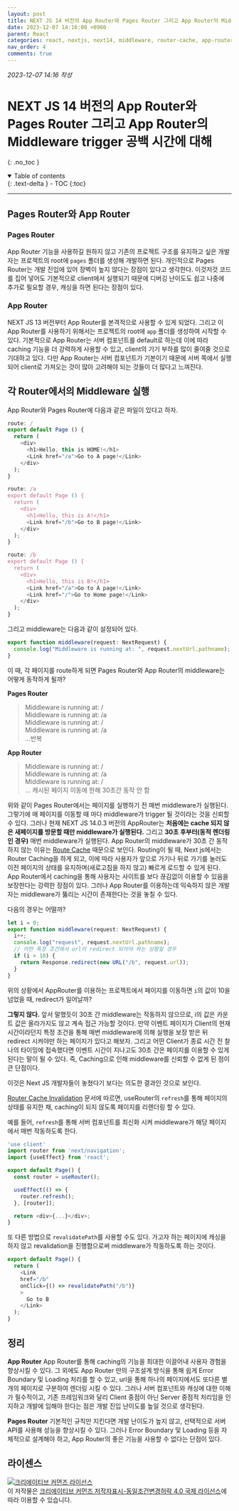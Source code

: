```yaml
---
layout: post
title: NEXT JS 14 버전의 App Router와 Pages Router 그리고 App Router의 Middleware trigger 공백 시간에 대해
date: 2023-12-07 14:16:00 +0900
parent: React
categories: react, nextjs, next14, middleware, router-cache, app-router, pages-router
nav_order: 4
comments: true
---
```


*2023-12-07 14:16 작성*

# NEXT JS 14 버전의 App Router와 Pages Router 그리고 App Router의 Middleware trigger 공백 시간에 대해
{: .no_toc }

<details open markdown="block">
  <summary>
    Table of contents
  </summary>
  {: .text-delta }
- TOC
{:toc}
</details>

---

## Pages Router와 App Router

### Pages Router
App Router 기능을 사용하길 원하지 않고 기존의 프로젝트 구조를 유지하고 싶은 개발자는 프로젝트의 root에 `pages` 폴더를 생성해 개발하면 된다. 개인적으로 Pages Router는 개발 진입에 있어 장벽이 높지 않다는 장점이 있다고 생각한다.
이것저것 코드를 집어 넣어도 기본적으로 client에서 실행되기 때문에 디버깅 난이도도 쉽고 나중에 추가로 필요할 경우, 캐싱을 하면 된다는 장점이 있다.

### App Router
NEXT JS 13 버전부터 App Router를 본격적으로 사용할 수 있게 되었다. 그리고 이 App Router를 사용하기 위해서는 프로젝트의 root에 `app` 폴더를 생성하여 시작할 수 있다.
기본적으로 App Router는 서버 컴포넌트를 default로 하는데 이에 따라 caching 기능을 더 강력하게 사용할 수 있고, client의 기기 부하를 많이 줄여줄 것으로 기대하고 있다.
다만 App Router는 서버 컴포넌트가 기본이기 때문에 서버 쪽에서 실행되어 client로 가져오는 것이 많아 고려해야 되는 것들이 더 많다고 느껴진다.

## 각 Router에서의 Middleware 실행
App Router와 Pages Router에 다음과 같은 파일이 있다고 하자.

```js
route: /
export default Page () {
  return (
    <div>
      <h1>Hello, this is HOME!</h1>
      <Link href="/a">Go to A page!</Link>
    </div>
  );
}

route: /a
export default Page () {
  return (
    <div>
      <h1>Hello, this is A!</h1>
      <Link href="/b">Go to B page!</Link>
    </div>
  );
}

route: /b
export default Page () {
  return (
    <div>
      <h1>Hello, this is B!</h1>
      <Link href="/a">Go to A page!</Link>
      <Link href="/">Go to Home page!</Link>
    </div>
  );
}
```

그리고 middleware는 다음과 같이 설정되어 있다.

```ts
export function middleware(request: NextRequest) {
  console.log("Middleware is running at: ", request.nextUrl.pathname);
}
```

이 때, 각 페이지를 route하게 되면 Pages Router와 App Router의 middleware는 어떻게 동작하게 될까?

**Pages Router**
> Middleware is running at: / <br/>
> Middleware is running at: /a <br/>
> Middleware is running at: / <br/>
> Middleware is running at: /a <br/>
> ...반복

**App Router**
> Middleware is running at: / <br/>
> Middleware is running at: /a <br/>
> Middleware is running at: / <br/>
> ... 캐시된 페이지 이동에 한해 30초간 동작 안 함

위와 같이 Pages Router에서는 페이지를 실행하기 전 매번 middleware가 실행된다. 그렇기에 매 페이지를 이동할 때 마다 middleware가 trigger 될 것이라는 것을 신뢰할 수 있다.
그러나 현재 NEXT JS 14.0.3 버전의 AppRouter는 **처음에는 cache 되지 않은 새페이지를 방문할 때만 middleware가 실행된다.**
그리고 **30초 후부터(동적 렌더링인 경우)** 매번 middleware가 실행된다. App Router의 middleware가 30초 간 동작하지 않는 이유는 [Route Cache](https://nextjs.org/docs/app/building-your-application/caching#duration-3) 때문으로 보인다.
Routing이 될 때, Next js에서는 Router Caching을 하게 되고, 이에 따라 사용자가 앞으로 가기나 뒤로 가기를 눌러도 이전 페이지의 상태를 유지하며(새로고침을 하지 않고) 빠르게 로드할 수 있게 된다.
App Router에서 caching을 통해 사용자는 사이트를 보다 끊김없이 이용할 수 있음을 보장한다는 강력한 장점이 있다. 그러나 App Router를 이용하는데 익숙하지 않은 개발자는 middleware가 뚫리는 시간이 존재한다는 것을 놓칠 수 있다.

다음의 경우는 어떨까?

```ts
let i = 0;
export function middleware(request: NextRequest) {
  i++;
  console.log("request", request.nextUrl.pathname);
  // 어떤 특정 조건에서 url이 redirect 되어야 하는 상황일 경우
  if (i > 10) {
    return Response.redirect(new URL("/b", request.url));
  }
}
```

위의 상황에서 AppRouter를 이용하는 프로젝트에서 페이지를 이동하면 `i`의 값이 10을 넘었을 때, redirect가 일어날까?

**그렇지 않다.** 앞서 말했듯이 30초 간 middleware는 작동하지 않으므로, i의 값은 카운트 값은 올라가지도 않고 계속 접근 가능할 것이다.
만약 이벤트 페이지가 Client의 현재 시간이라던지 특정 조건을 통해 매번 middleware에 의해 실행을 보장 받은 뒤 redirect 시켜야만 하는 페이지가 있다고 해보자.
그리고 어떤 Client가 종료 시간 전 찰나의 타이밍에 접속했다면 이벤트 시간이 지나고도 30초 간은 페이지를 이용할 수 있게 된다는 말이 될 수 있다.
즉, Caching으로 인해 middleware를 신뢰할 수 없게 된 점이 큰 단점이다.

이것은 Next JS 개발자들이 놓쳤다기 보다는 의도한 결과인 것으로 보인다.

[Router Cache Invalidation](https://nextjs.org/docs/app/building-your-application/caching#invalidation-1) 문서에 따르면, useRouter의 `refresh`를 통해 페이지의 상태를 유지한 채, caching이 되지 않도록 페이지를 리렌더링 할 수 있다.

예를 들어, `refresh`를 통해 서버 컴포넌트를 최신화 시켜 middleware가 해당 페이지에서 매번 작동하도록 한다.

```ts
'use client'
import router from 'next/navigation';
import {useEffect} from 'react';

export default Page() {
  const router = useRouter();

  useEffect(() => {
    router.refresh();
  }, [router]);

  return <div>{...}</div>;
}
```

또 다른 방법으로 `revalidatePath`를 사용할 수도 있다. 가고자 하는 페이지에 캐싱을 하지 않고 revalidation을 진행함으로써 middleware가 작동하도록 하는 것이다.

```ts
export default Page() {
  return (
    <Link
    href="/b"
    onClick={() => revalidatePath("/b")}
    >
      Go to B
    </Link>
  );
}
```

## 정리
**App Router**
App Router를 통해 caching의 기능을 최대한 이끌어내 사용자 경험을 향상시킬 수 있다.
그 외에도 App Router 만의 구조설계 방식을 통해 쉽게 Error Boundary 및 Loading 처리를 할 수 있고, url을 통해 하나의 페이지에서도 또다른 별개의 페이지로 구분하여 렌더링 시킬 수 있다.
그러나 서버 컴포넌트와 캐싱에 대한 이해가 필수적이고, 기존 프레임워크와 달리 Client 중점이 아닌 Server 중점적 처리임을 인지하고 개발에 임해야 한다는 점은 개발 진입 난이도를 높일 것으로 생각된다.

**Pages Router**
기본적인 규칙만 지킨다면 개발 난이도가 높지 않고, 선택적으로 서버 API를 사용해 성능을 향상시킬 수 있다. 그러나 Error Boundary 및 Loading 등을 자체적으로 설계해야 하고, App Router의 좋은 기능을 사용할 수 없다는 단점이 있다.

## 라이센스

<a rel="license" href="http://creativecommons.org/licenses/by-sa/4.0/"><img alt="크리에이티브 커먼즈 라이선스" style="border-width:0" src="https://i.creativecommons.org/l/by-sa/4.0/88x31.png" /></a><br />이 저작물은 <a rel="license" href="http://creativecommons.org/licenses/by-sa/4.0/">크리에이티브 커먼즈 저작자표시-동일조건변경허락 4.0 국제 라이선스</a>에 따라 이용할 수 있습니다.

<script src="https://utteranc.es/client.js"
        repo="mauvpark/mauvpark.github.io"
        issue-term="pathname"
        label="✨💬✨"
        theme="github-dark"
        crossorigin="anonymous"
        async>
</script>

